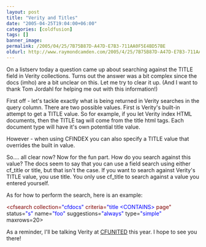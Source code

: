 ```yaml
---
layout: post
title: "Verity and Titles"
date: "2005-04-25T19:04:00+06:00"
categories: [coldfusion]
tags: []
banner_image: 
permalink: /2005/04/25/7B75B87D-A47D-E7B3-711AA0F5E4BD57BE
oldurl: http://www.raymondcamden.com/2005/4/25/7B75B87D-A47D-E7B3-711AA0F5E4BD57BE
---
```


On a listserv today a question came up about searching against the TITLE field in Verity collections. Turns out the answer was a bit complex since the docs (imho) are a bit unclear on this. Let me try to clear it up. (And I want to thank Tom Jordahl for helping me out with this information!)

First off - let's tackle exactly what is being returned in Verity searches in the query column. There are two possible values. First is Verity's built-in attempt to get a TITLE value. So for example, if you let Verity index HTML documents, then the TITLE tag will come from the title html tags. Each document type will have it's own potential title value.

However - when using CFINDEX you can also specify a TITLE value that overrides the built in value.

So.... all clear now? Now for the fun part. How do you search against this value? The docs seem to say that you can use a field search using either cf_title or title, but that isn't the case. If you want to search against Verity's TITLE value, you use title. You only use cf_title to search against a value you entered yourself.

As for how to perform the search, here is an example:

<div class="code"><FONT COLOR=MAROON>&lt;cfsearch collection=<FONT COLOR=BLUE>"cfdocs"</FONT> criteria=<FONT COLOR=BLUE>"title &lt;CONTAINS&gt;</FONT> page"</FONT> status=<FONT COLOR=BLUE>"s"</FONT> name=<FONT COLOR=BLUE>"foo"</FONT> suggestions=<FONT COLOR=BLUE>"always"</FONT> type=<FONT COLOR=BLUE>"simple"</FONT> maxrows=20&gt;</div>

As a reminder, I'll be talking Verity at <a href="http://www.cfunited.org">CFUNITED</a> this year. I hope to see you there!